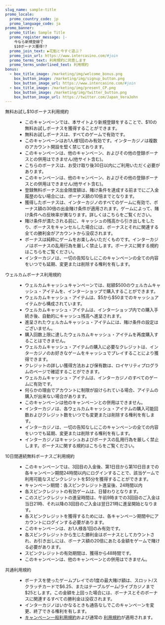 ```yaml
---
slug_name: sample-title
promo_locale:
  promo_country_code: jp
  promo_language_code: ja
promo_banner:
  promo_title: Sample Title
  promo_register_message: |-
    今なら新規登録で
    $10ボーナス獲得!?
  promo_join_text: ▶花魁と今すぐ遊ぶ？
  promo_join_url: https://www.intercasino.com/#join
  promo_terms_text: 利用規約に同意します
  promo_terms_underlined_text: 利用規約
bonus:
  - box_title_image: /marketing/img/welcome_bonus.png
    box_button_image: /marketing/img/signup_button.png
    box_button_image_url: https://www.intercasino.com/#join
  - box_title_image: /marketing/img/present_CP.png
    box_button_image: /marketing/img/twitter_button.png
    box_button_image_url: https://twitter.com/Japan_VeraJohn
---
```

<dl>
  <dt>無料お試し$10ボーナス利用規約</dt>
  <dd>
    <ul>
      <li>このキャンペーンでは、本サイトより新規登録をすることで、$10の無料お試しボーナスを獲得することができます。</li>
      <li>無料お試しボーナスは、すべてのゲームで有効です。</li>
      <li>このキャンペーンはお1人様1回のみ有効です。インターカジノは複数のアカウント開設を堅く禁じております。</li>
      <li>このキャンペーンは、他のキャンペーン、およびその他の登録ボーナスとの併用はできません(他サイト含む)。</li>
      <li>こちらのボーナスは、お受け取り後30日以内にご利用いただく必要があります。</li>
      <li>このキャンペーンは、他のキャンペーン、およびその他の登録ボーナスとの併用はできません(他サイト含む)。</li>
      <li>登録無料ボーナス出金限度額は、賭け条件を達成する前までにご入金履歴のない場合には、ボーナス額の10倍までとなります。</li>
      <li>獲得したボーナスは、インターカジノのすべてのゲームに有効で、ボーナス額の30倍の出金賭け条件が適用されます。ゲームによって、賭け条件への反映率が異なります。詳しくはこちらをご覧ください。</li>
      <li>賭け条件が満たされる前に、キャッシュの残高から引き出しをしたり、ボーナスをキャンセルした場合には、ボーナスとそれに関連する全ての勝利金がアカウントから没収されます。</li>
      <li>ボーナスは純粋にゲームをお楽しみいただくものです。インターカジノはボーナスの乱用行為を厳しく禁止します。ボーナスに関する規約はこちらをご覧ください。</li>
      <li>インターカジノは、一切の告知なしにこのキャンペーンの全ての内容をいつでも延期、変更または削除する権利を有します。</li>
    </ul>
  </dd>
</dl>
<dl>
  <dt>ウェルカムボーナス利用規約</dt>
  <dd>
    <ul>
      <li>ウェルカムキャッシュキャンペーンでは、総額$500のウェルカムキャッシュ・アイテムを、インターショップで購入することができます。</li>
      <li>ウェルカムキャッシュ・アイテムは、$5から$50までのキャッシュアイテムから構成されています。</li>
      <li>ウェルカムキャッシュ・アイテムは、インターショップ内での購入手続き後、自動的にキャッシュ残高へ進呈されます。</li>
      <li>進呈されたウェルカムキャッシュ・アイテムには、賭け条件の設定はございません。</li>
      <li>購入回数上限に達したウェルカムキャッシュ・アイテムを再度購入することはできません。</li>
      <li>ウェルカムキャッシュ・アイテムの購入に必要なクレジットは、インターカジノのお好きなゲームをキャッシュでプレイすることにより獲得できます。</li>
      <li>クレジットの詳しい獲得方法および保有数は、ロイヤリティプログラムのページで確認することができます。</li>
      <li>ウェルカムキャッシュ・アイテムは、インターカジノのすべてのゲームに有効です。</li>
      <li>何らかの理由でアカウントに制限が設けられている場合、アイテムの購入が出来ない場合があります。</li>
      <li>このキャンペーンは他のキャンペーンとの併用はできません。</li>
      <li>インターカジノは、各ウェルカムキャッシュ・アイテムの購入可能回数およびクレジット数をいつでも変更または削除する権利を有します。</li>
      <li>インターカジノは、一切の告知なしにこのキャンペーンの全ての内容をいつでも延期、変更または削除する権利を有します。</li>
      <li>インターカジノはキャッシュおよびボーナスの乱用行為を厳しく禁止します。ボーナスに関する規約はこちらをご覧ください。</li>
    </ul>
  </dd>
</dl>
<dl>
  <dt>10日間連続無料ボーナスご利用規約</dt>
  <dd>
    <ul>
      <li>このキャンペーンでは、3回目の入金後、第1日目から第10日目までの各キャンペーン期間24時間以内にログインすることで、該当ゲームで利用可能なスピンクレジットを$5分を獲得することができます。</li>
      <li>キャンペーン期間：各スピンクレジット進呈後、24時間以内</li>
      <li>各スピンクレジットの有効ゲームは、日替わりとなります。</li>
      <li>このスピンクレジットの進呈時間は、午前9時までの3回目のご入金は当日21時、それ以降の3回目のご入金は翌日21時に進呈開始となります。</li>
      <li>各スピンクレジットを獲得するためには、各キャンペーン期間中にアカウントにログインする必要があります。</li>
      <li>このキャンペーンは、お1人様各1回のみ有効です。</li>
      <li>各スピンクレジットから生じた勝利金はボーナスとしてカウントされ、お引き出しには、ボーナス額の20倍にあたる金額をゲームで賭ける必要があります。</li>
      <li>スピンクレジットの有効期間は、獲得から48時間です。</li>
      <li>このキャンペーンは、他のキャンペーンとの併用はできません。</li>
    </ul>
  </dd>
</dl>
<dl>
  <dt>共通利用規約</dt>
  <dd>
    <ul>
      <li>ボーナスを使ったゲームプレイでの1度の最大賭け額は、スロット/スクラッチカードで$6.25、またはテーブルゲーム/ライブカジノまで$25とします。この金額を上回った場合には、ボーナスとそのボーナスに関連するすべての勝利金は没収されます。</li>
      <li>インターカジノはいかなるときも通告なしでこのキャンペーンを変更、終了できる権利を有します。</li>
      <li>
        <a
          href="https://www.intercasino.com/about/promotions-terms-and-conditions"
        >キャンペーン一般利用規約</a>および通常の
        <a href="https://www.intercasino.com/about/terms-and-conditions">利用規約</a>が適用されます。
      </li>
    </ul>
  </dd>
</dl>